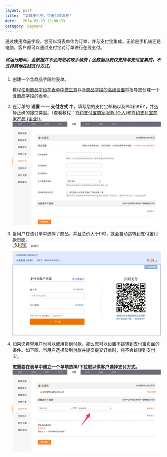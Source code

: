 ```yaml
---
layout: post
title:  "集成支付宝，完善付款流程"
date:   2014-09-29 12:00:09
category: payment
---
```


通过使用商品字段，您可以将表单作为订单，并与支付宝集成。无论是手机端还是电脑，客户都可以通过支付宝对订单进行在线支付。

##### 试运行期间，金数据并不会向您收取手续费；金数据目前仅支持与支付宝集成，不支持其他在线支付方式。

1. 创建一个含商品字段的表单。

	教程[使用商品字段在表单中做生意](goods-field.html)以及[商品字段的高级设置](goods-field-detail.html)将指导您创建一个含商品字段的表单。

2. 在订单的 **设置** —— **支付方式** 中，填写您的支付宝邮箱以及PID和KEY，并选择正确的接口类型。（查看教程：[签约支付宝商家服务 (个人)](apply-alipay.html)和[签约支付宝商家产品 (企业)](apply-alipay-ent.html))。
	![](/images/alipay-setting.png)

3. 当用户在该订单中选择了商品，并且总价大于0时，就会自动跳转到支付宝付款页面。
	![](/images/alipay-result.png)

4. 如果您希望用户也可以使用货到付款，那么您可以设置不跳转到支付宝页面的条件。如下图，当用户选择货到付款并提交提交订单时，将不会跳转到支付宝。

	**您需要在表单中建立一个单项选择/下拉框以供客户选择支付方式。**
	![](/images/alipay-not-redirect.png)
